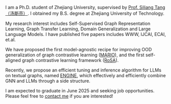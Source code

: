 
I am a Ph.D. student of Zhejiang University, supervised by [Prof. Siliang Tang（汤斯亮）](https://person.zju.edu.cn/siliang/684099.html). I obtained my B.S. degree at Zhejiang University of Technology. 

My research interest includes Self-Supervised Graph Representation Learning, Graph Transfer Learning, Domain Generalization and Large Language Models. I have published five papers includes WWW, IJCAI, ECAI, et.al.

We have proposed the first model-agnostic recipe for improving OOD generalization of graph contrastive learning ([MARIO](https://github.com/ZhuYun97/MARIO/tree/main)), and the first self-aligned graph contrastive learning framework ([RoSA](https://github.com/ZhuYun97/RoSA)).

Recently, we propose an efficient tuning and inference algorithm for LLMs on textual graphs, named [ENGINE](), which effectively and efficiently combine GNN and LLMs through a side structure.

I am expected to graduate in June 2025 and seeking job opportunities. Please feel free to [contact me](zhuyun_dcd@zju.edu.cn) if you are interested!
